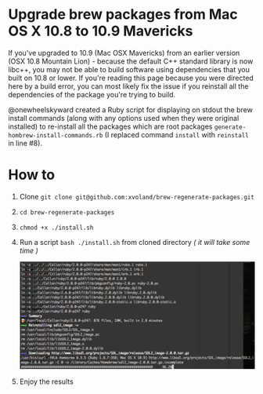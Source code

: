 # Upgrade brew packages from Mac OS X 10.8 to 10.9 Mavericks

If you've upgraded to 10.9 (Mac OSX Mavericks) from an earlier version (OSX 10.8 Mountain Lion) - because the default C++ standard library is now libc++, you may not be able to build software using dependencies that you built on 10.8 or lower. If you're reading this page because you were directed here by a build error, you can most likely fix the issue if you reinstall all the dependencies of the package you're trying to build.

@onewheelskyward created a Ruby script for displaying on stdout the brew install commands (along with any options used when they were original installed) to re-install all the packages which are root packages `generate-hombrew-install-commands.rb` (I replaced command `install` with `reinstall` in line #8).


# How to

1. Clone `git clone git@github.com:xvoland/brew-regenerate-packages.git`
2. `cd brew-regenerate-packages`
3. `chmod +x ./install.sh`
4. Run a script `bash ./install.sh` from cloned directory
	_( it will take some time )_

	<img src="brew.png" alt="console" style="width: 500px;"/>

5. Enjoy the results

